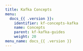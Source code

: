 ```yaml
---
title: Kafka Concepts
menu:
  docs_{{ .version }}:
    identifier: kf-concepts-kafka
    name: Concepts
    parent: kf-kafka-guides
    weight: 20
menu_name: docs_{{ .version }}
---
```

